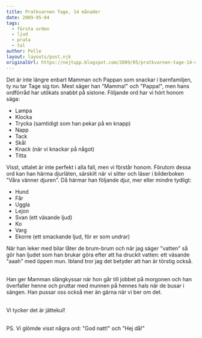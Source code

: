 ```yaml
---
title: Pratkvarnen Tage, 14 månader
date: 2009-05-04
tags: 
  - första orden
  - ljud
  - prata
  - tal	
author: Pelle
layout: layouts/post.njk
originalUrl: https://nejtupp.blogspot.com/2009/05/pratkvarnen-tage-14-manader.html
---
```


Det är inte längre enbart Mamman och Pappan som snackar i barnfamiljen, ty nu tar Tage sig ton. Mest säger han "Mamma!" och "Pappa!", men hans ordförråd har utökats snabbt på sistone. Följande ord har vi hört honom säga:

* Lampa
* Klocka
* Trycka (samtidigt som han pekar på en knapp)
* Napp
* Tack
* Skål
* Knack (när vi knackar på något)
* Titta

Visst, uttalet är inte perfekt i alla fall, men vi förstår honom. Förutom dessa ord kan han härma djurläten, särskilt när vi sitter och läser i bilderboken "Våra vänner djuren". Då härmar han följande djur, mer eller mindre tydligt:

* Hund
* Får
* Uggla
* Lejon
* Svan (ett väsande ljud)
* Ko
* Varg
* Ekorre (ett smackande ljud, för er som undrar)

När han leker med bilar låter de brum-brum och när jag säger "vatten" så gör han ljudet som han brukar göra efter att ha druckit vatten: ett väsande "aaah" med öppen mun. Ibland tror jag det betyder att han är törstig också.
<br><br>

Han ger Mamman slängkyssar när hon går till jobbet på morgonen och han överfaller henne och pruttar med munnen på hennes hals när de busar i sängen. Han pussar oss också mer än gärna när vi ber om det.
<br><br>

Vi tycker det är jättekul!
<br><br>

PS. Vi glömde visst några ord: "God natt!" och "Hej då!"
